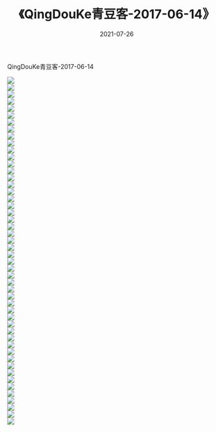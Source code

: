 ﻿---
layout: post
title:  《QingDouKe青豆客-2017-06-14》
date:   2021-07-26
img: http://img.660000.xyz/Sharelink/网络美图/2021/QingDouKe青豆客-2017-06-14/000.jpg
categories: [美女, 清纯, 唯美]
---

QingDouKe青豆客-2017-06-14

  ![](http://img.660000.xyz/Sharelink/网络美图/2021/QingDouKe青豆客-2017-06-14/001.jpg) <br> ![](http://img.660000.xyz/Sharelink/网络美图/2021/QingDouKe青豆客-2017-06-14/002.jpg) <br> ![](http://img.660000.xyz/Sharelink/网络美图/2021/QingDouKe青豆客-2017-06-14/003.jpg) <br> ![](http://img.660000.xyz/Sharelink/网络美图/2021/QingDouKe青豆客-2017-06-14/004.jpg) <br> ![](http://img.660000.xyz/Sharelink/网络美图/2021/QingDouKe青豆客-2017-06-14/005.jpg) <br> ![](http://img.660000.xyz/Sharelink/网络美图/2021/QingDouKe青豆客-2017-06-14/006.jpg) <br> ![](http://img.660000.xyz/Sharelink/网络美图/2021/QingDouKe青豆客-2017-06-14/007.jpg) <br> ![](http://img.660000.xyz/Sharelink/网络美图/2021/QingDouKe青豆客-2017-06-14/008.jpg) <br> ![](http://img.660000.xyz/Sharelink/网络美图/2021/QingDouKe青豆客-2017-06-14/009.jpg) <br> ![](http://img.660000.xyz/Sharelink/网络美图/2021/QingDouKe青豆客-2017-06-14/010.jpg) <br> ![](http://img.660000.xyz/Sharelink/网络美图/2021/QingDouKe青豆客-2017-06-14/011.jpg) <br> ![](http://img.660000.xyz/Sharelink/网络美图/2021/QingDouKe青豆客-2017-06-14/012.jpg) <br> ![](http://img.660000.xyz/Sharelink/网络美图/2021/QingDouKe青豆客-2017-06-14/013.jpg) <br> ![](http://img.660000.xyz/Sharelink/网络美图/2021/QingDouKe青豆客-2017-06-14/014.jpg) <br> ![](http://img.660000.xyz/Sharelink/网络美图/2021/QingDouKe青豆客-2017-06-14/015.jpg) <br> ![](http://img.660000.xyz/Sharelink/网络美图/2021/QingDouKe青豆客-2017-06-14/016.jpg) <br> ![](http://img.660000.xyz/Sharelink/网络美图/2021/QingDouKe青豆客-2017-06-14/017.jpg) <br> ![](http://img.660000.xyz/Sharelink/网络美图/2021/QingDouKe青豆客-2017-06-14/018.jpg) <br> ![](http://img.660000.xyz/Sharelink/网络美图/2021/QingDouKe青豆客-2017-06-14/019.jpg) <br> ![](http://img.660000.xyz/Sharelink/网络美图/2021/QingDouKe青豆客-2017-06-14/020.jpg) <br> ![](http://img.660000.xyz/Sharelink/网络美图/2021/QingDouKe青豆客-2017-06-14/021.jpg) <br> ![](http://img.660000.xyz/Sharelink/网络美图/2021/QingDouKe青豆客-2017-06-14/022.jpg) <br> ![](http://img.660000.xyz/Sharelink/网络美图/2021/QingDouKe青豆客-2017-06-14/023.jpg) <br> ![](http://img.660000.xyz/Sharelink/网络美图/2021/QingDouKe青豆客-2017-06-14/024.jpg) <br> ![](http://img.660000.xyz/Sharelink/网络美图/2021/QingDouKe青豆客-2017-06-14/025.jpg) <br> ![](http://img.660000.xyz/Sharelink/网络美图/2021/QingDouKe青豆客-2017-06-14/026.jpg) <br> ![](http://img.660000.xyz/Sharelink/网络美图/2021/QingDouKe青豆客-2017-06-14/027.jpg) <br> ![](http://img.660000.xyz/Sharelink/网络美图/2021/QingDouKe青豆客-2017-06-14/028.jpg) <br> ![](http://img.660000.xyz/Sharelink/网络美图/2021/QingDouKe青豆客-2017-06-14/029.jpg) <br> ![](http://img.660000.xyz/Sharelink/网络美图/2021/QingDouKe青豆客-2017-06-14/030.jpg) <br> ![](http://img.660000.xyz/Sharelink/网络美图/2021/QingDouKe青豆客-2017-06-14/031.jpg) <br> ![](http://img.660000.xyz/Sharelink/网络美图/2021/QingDouKe青豆客-2017-06-14/032.jpg) <br> ![](http://img.660000.xyz/Sharelink/网络美图/2021/QingDouKe青豆客-2017-06-14/033.jpg) <br> ![](http://img.660000.xyz/Sharelink/网络美图/2021/QingDouKe青豆客-2017-06-14/034.jpg) <br> ![](http://img.660000.xyz/Sharelink/网络美图/2021/QingDouKe青豆客-2017-06-14/035.jpg) <br> ![](http://img.660000.xyz/Sharelink/网络美图/2021/QingDouKe青豆客-2017-06-14/036.jpg) <br> ![](http://img.660000.xyz/Sharelink/网络美图/2021/QingDouKe青豆客-2017-06-14/037.jpg) <br> ![](http://img.660000.xyz/Sharelink/网络美图/2021/QingDouKe青豆客-2017-06-14/038.jpg) <br> ![](http://img.660000.xyz/Sharelink/网络美图/2021/QingDouKe青豆客-2017-06-14/039.jpg) <br> ![](http://img.660000.xyz/Sharelink/网络美图/2021/QingDouKe青豆客-2017-06-14/040.jpg) <br> ![](http://img.660000.xyz/Sharelink/网络美图/2021/QingDouKe青豆客-2017-06-14/041.jpg) <br> ![](http://img.660000.xyz/Sharelink/网络美图/2021/QingDouKe青豆客-2017-06-14/042.jpg) <br> ![](http://img.660000.xyz/Sharelink/网络美图/2021/QingDouKe青豆客-2017-06-14/043.jpg) <br> ![](http://img.660000.xyz/Sharelink/网络美图/2021/QingDouKe青豆客-2017-06-14/044.jpg) <br> ![](http://img.660000.xyz/Sharelink/网络美图/2021/QingDouKe青豆客-2017-06-14/045.jpg) <br> ![](http://img.660000.xyz/Sharelink/网络美图/2021/QingDouKe青豆客-2017-06-14/046.jpg) <br> ![](http://img.660000.xyz/Sharelink/网络美图/2021/QingDouKe青豆客-2017-06-14/047.jpg) <br> ![](http://img.660000.xyz/Sharelink/网络美图/2021/QingDouKe青豆客-2017-06-14/048.jpg) <br> ![](http://img.660000.xyz/Sharelink/网络美图/2021/QingDouKe青豆客-2017-06-14/049.jpg) <br> ![](http://img.660000.xyz/Sharelink/网络美图/2021/QingDouKe青豆客-2017-06-14/050.jpg) <br>